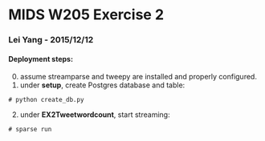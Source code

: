 # MIDS W205 Exercise 2

### Lei Yang - 2015/12/12


#### Deployment steps:
0. assume streamparse and tweepy are installed and properly configured.
1. under **setup**, create Postgres database and table:
<pre><code># python create_db.py</code></pre>
2. under **EX2Tweetwordcount**, start streaming:
<pre><code># sparse run </code></pre>
